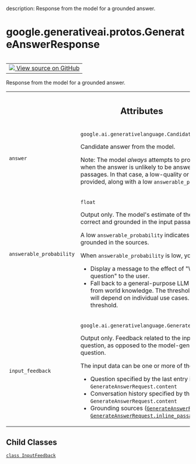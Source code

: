 description: Response from the model for a grounded answer.

<div itemscope itemtype="http://developers.google.com/ReferenceObject">
<meta itemprop="name" content="google.generativeai.protos.GenerateAnswerResponse" />
<meta itemprop="path" content="Stable" />
<meta itemprop="property" content="InputFeedback"/>
</div>

# google.generativeai.protos.GenerateAnswerResponse

<!-- Insert buttons and diff -->

<table class="tfo-notebook-buttons tfo-api nocontent" align="left">
<td>
  <a target="_blank" href="https://github.com/googleapis/google-cloud-python/tree/main/packages/google-ai-generativelanguage/google/ai/generativelanguage_v1beta/types/generative_service.py#L1283-L1395">
    <img src="https://www.tensorflow.org/images/GitHub-Mark-32px.png" />
    View source on GitHub
  </a>
</td>
</table>



Response from the model for a grounded answer.

<!-- Placeholder for "Used in" -->




<!-- Tabular view -->
 <table class="responsive fixed orange">
<colgroup><col width="214px"><col></colgroup>
<tr><th colspan="2"><h2 class="add-link">Attributes</h2></th></tr>

<tr>
<td>

`answer`<a id="answer"></a>

</td>
<td>

`google.ai.generativelanguage.Candidate`

Candidate answer from the model.

Note: The model *always* attempts to provide a grounded
answer, even when the answer is unlikely to be answerable
from the given passages. In that case, a low-quality or
ungrounded answer may be provided, along with a low
``answerable_probability``.

</td>
</tr><tr>
<td>

`answerable_probability`<a id="answerable_probability"></a>

</td>
<td>

`float`

Output only. The model's estimate of the probability that
its answer is correct and grounded in the input passages.

A low ``answerable_probability`` indicates that the answer
might not be grounded in the sources.

When ``answerable_probability`` is low, you may want to:

-  Display a message to the effect of "We couldn’t answer
   that question" to the user.
-  Fall back to a general-purpose LLM that answers the
   question from world knowledge. The threshold and nature
   of such fallbacks will depend on individual use cases.
   ``0.5`` is a good starting threshold.


</td>
</tr><tr>
<td>

`input_feedback`<a id="input_feedback"></a>

</td>
<td>

`google.ai.generativelanguage.GenerateAnswerResponse.InputFeedback`

Output only. Feedback related to the input data used to
answer the question, as opposed to the model-generated
response to the question.

The input data can be one or more of the following:

-  Question specified by the last entry in
   ``GenerateAnswerRequest.content``
-  Conversation history specified by the other entries in
   ``GenerateAnswerRequest.content``
-  Grounding sources
   (<a href="../../../google/generativeai/protos/GenerateAnswerRequest.md#semantic_retriever"><code>GenerateAnswerRequest.semantic_retriever</code></a> or
   <a href="../../../google/generativeai/protos/GenerateAnswerRequest.md#inline_passages"><code>GenerateAnswerRequest.inline_passages</code></a>)


</td>
</tr>
</table>



## Child Classes
[`class InputFeedback`](../../../google/generativeai/protos/GenerateAnswerResponse/InputFeedback.md)


